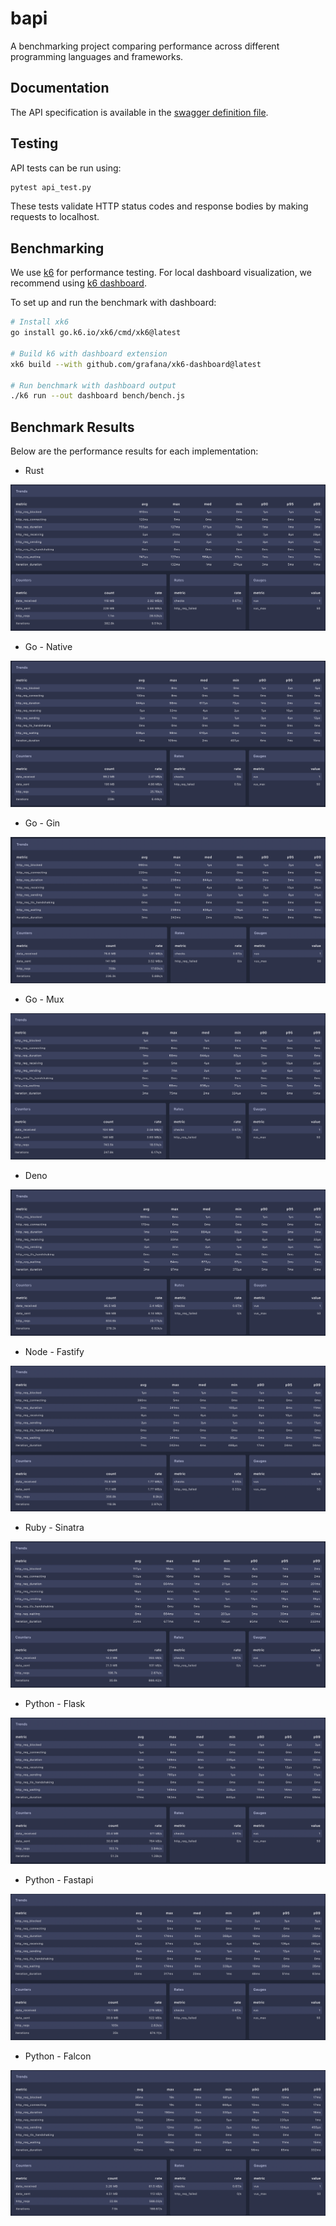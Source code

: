 # bapi

A benchmarking project comparing performance across different programming languages and frameworks.

## Documentation

The API specification is available in the [swagger definition file](swagger-3.yaml).

## Testing

API tests can be run using:

```bash
pytest api_test.py
```

These tests validate HTTP status codes and response bodies by making requests to localhost.

## Benchmarking

We use [k6](https://k6.io/) for performance testing. For local dashboard visualization, we recommend using [k6 dashboard](https://github.com/grafana/xk6).

To set up and run the benchmark with dashboard:

```bash
# Install xk6
go install go.k6.io/xk6/cmd/xk6@latest

# Build k6 with dashboard extension
xk6 build --with github.com/grafana/xk6-dashboard@latest

# Run benchmark with dashboard output
./k6 run --out dashboard bench/bench.js
```

## Benchmark Results

Below are the performance results for each implementation:

- Rust

![alt text](rust-server/image.png "rust")

- Go - Native

![alt text](go-native/image.png "Go - Native")

- Go - Gin

![alt text](go-gin-server/image.png "Go - Gin")

- Go - Mux

![alt text](go-mux-server/image.png "Go - Mux")

- Deno

![alt text](deno-server/image.png "Deno")

- Node - Fastify

![alt text](node-fastify-server/image.png "Node - Fastify")

- Ruby - Sinatra

![alt text](ruby-sinatra-server/image.png "Ruby - Sinatra")

- Python - Flask

![alt text](python-flask-server/image.png "Python - Flask")

- Python - Fastapi

![alt text](python-fastapi-server/image.png "Python - Fastapi")

- Python - Falcon

![alt text](python-falcon-server/image.png "Python - Falcon")
